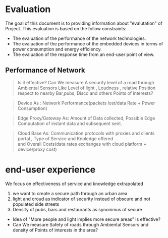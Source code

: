 # Evaluation

The goal of this document is to providing information about "evalutation" of Project. This evaluation is based on the follow constraints:

- The evaluation of the performance of the network technologies.
- The evaluation of the performance of the embedded devices in terms of power consumption and energy efficiency.
- The evaluation of the response time from an end-user point of view.

## Performance of Network 

> Is it effective? Can We measure A security level of a road through Ambiental Sensors Like Level of light , 
Loudness , relative Position respect to nearby Bar,pubs, Disco and others Points of interests?

> Device As : Network Performance(packets lost/data Rate + Power Consumption)

> Edge Proxy/Gateway As: Amount of Data collected, Possible Edge Computation of instant data and subsequent sent.

>Cloud Base As:  Communication protocols with proxies and clients portal , Type of Service and Knoledge offered  
and Overall Costs(data rates exchanges with cloud platform + device/proxy cost)


# end-user experience
We focus on effectiveness of service and knowledge extrapolated
1.  we want to create a secure path through an urban area
2. light and croud as indicator of security instead of obscure and not populated side streets
3. Density of pubs, bars and restaurants as synonimus of secure

- Idea of "More people and light implies more secure areas" is effective? 
- Can We measure Safety of roads through Ambiental Sensors and density of Points of interests in the area?
